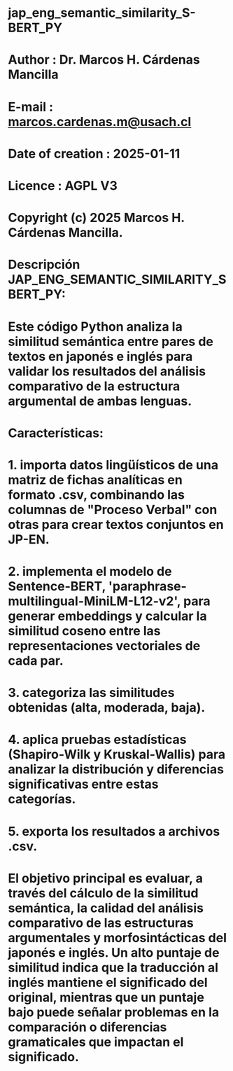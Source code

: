 # jap_eng_semantic_similarity_S-BERT_PY

# Author                    : Dr. Marcos H. Cárdenas Mancilla
# E-mail                    : marcos.cardenas.m@usach.cl
# Date of creation          : 2025-01-11
# Licence                   : AGPL V3
# Copyright (c) 2025 Marcos H. Cárdenas Mancilla.

# Descripción JAP_ENG_SEMANTIC_SIMILARITY_SBERT_PY:
# Este código Python analiza la similitud semántica entre pares de textos en japonés e inglés para validar los resultados del análisis comparativo de la estructura argumental de ambas lenguas.

# Características:
# 1. importa datos lingüísticos de una matriz de fichas analíticas en formato .csv, combinando las columnas de "Proceso Verbal" con otras para crear textos conjuntos en JP-EN.
# 2. implementa el modelo de Sentence-BERT, 'paraphrase-multilingual-MiniLM-L12-v2', para generar embeddings y calcular la similitud coseno entre las representaciones vectoriales de cada par. 
# 3. categoriza las similitudes obtenidas (alta, moderada, baja).
# 4. aplica pruebas estadísticas (Shapiro-Wilk y Kruskal-Wallis) para analizar la distribución y diferencias significativas entre estas categorías.
# 5. exporta los resultados a archivos .csv.

# El objetivo principal es evaluar,  a través del cálculo de la similitud semántica, la calidad del análisis comparativo de las estructuras argumentales y  morfosintácticas del japonés e inglés. Un alto puntaje de similitud indica que la traducción al inglés mantiene el significado del original, mientras que un puntaje bajo puede señalar problemas en la comparación o diferencias gramaticales que impactan el significado.
